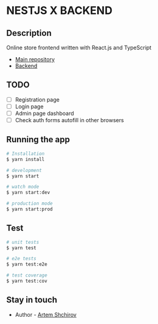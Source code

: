 # NESTJS X BACKEND

## Description

Online store frontend written with React.js and TypeScript

- [Main repository](https://github.com/artemshchirov/react-store-nest)
- [Backend](https://github.com/artemshchirov/react-store-nest/tree/main/server)

## TODO

- [ ] Registration page
- [ ] Login page
- [ ] Admin page dashboard
- [ ] Check auth forms autofill in other browsers

## Running the app

```bash
# Installation
$ yarn install

# development
$ yarn start

# watch mode
$ yarn start:dev

# production mode
$ yarn start:prod
```

## Test

```bash
# unit tests
$ yarn test

# e2e tests
$ yarn test:e2e

# test coverage
$ yarn test:cov
```

## Stay in touch

- Author - [Artem Shchirov](https://artemshchirov.github.io/portfolio/)
